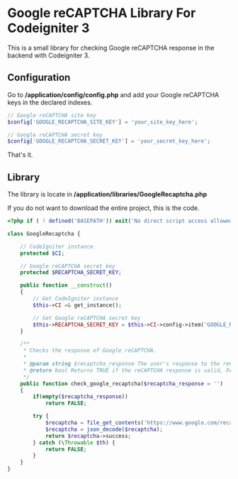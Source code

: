 # Google reCAPTCHA Library For Codeigniter 3

This is a small library for checking Google reCAPTCHA response in the backend with Codeigniter 3.

## Configuration

Go to **/application/config/config.php** and add your Google reCAPTCHA keys in the declared indexes.

```php
// Google reCAPTCHA site key
$config['GOOGLE_RECAPTCHA_SITE_KEY'] = 'your_site_key_here';

// Google reCAPTCHA secret key
$config['GOOGLE_RECAPTCHA_SECRET_KEY'] = 'your_secret_key_here';
```
That's it.

## Library

The library is locate in **/application/libraries/GoogleRecaptcha.php**

If you do not want to download the entire project, this is the code.

```php
<?php if ( ! defined('BASEPATH')) exit('No direct script access allowed');

class GoogleRecaptcha {

    // CodeIgniter instance
    protected $CI;

    // Google reCAPTCHA secret key
    protected $RECAPTCHA_SECRET_KEY;

    public function __construct()
    {
        // Get CodeIgniter instance
        $this->CI =& get_instance();

        // Set Google reCAPTCHA secret key
        $this->RECAPTCHA_SECRET_KEY = $this->CI->config->item('GOOGLE_RECAPTCHA_SECRET_KEY');
    }

    /**
     * Checks the response of Google reCAPTCHA.
     *
     * @param string $recaptcha_response The user's response to the reCAPTCHA challenge.
     * @return bool Returns TRUE if the reCAPTCHA response is valid, FALSE otherwise.
     */
    public function check_google_recaptcha($recaptcha_response = '')
    {
        if(empty($recaptcha_response))
            return FALSE;

        try {
            $recaptcha = file_get_contents('https://www.google.com/recaptcha/api/siteverify?secret=' . $this->RECAPTCHA_SECRET_KEY . '&response=' . $recaptcha_response);
            $recaptcha = json_decode($recaptcha);
            return $recaptcha->success;
        } catch (\Throwable $th) {
            return FALSE;
        }
    }
}
```
